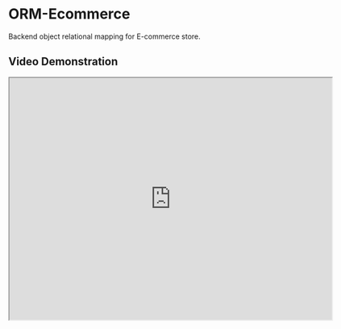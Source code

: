 # ORM-Ecommerce

Backend object relational mapping for E-commerce store. 

## Video Demonstration

<iframe src="https://drive.google.com/file/d/1CnBDLPhjO2NJpWlXJpjiNAMYVIluJfcL/preview" width="640" height="480"></iframe>
